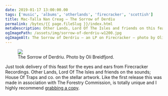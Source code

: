 ```yaml
---
date: 2019-01-17 13:00:00.00
tags: ['music', 'albums', 'otherlands', 'firecracker', 'scottish']
title: Mac-Talla Nan Creag – The Sorrow of Derdiu
permalink: /bytes/{{ page.fileSlug }}/index.html
metaDescription: Other Lands, Lord Of The Isles and friends on this feast for the eyes and ears from Firecracker Recordings.
ogImagePath: /assets/img/sorrow-of-derdriu-w1200.jpg
ogImageAlt: The Sorrow of Derdriu – an LP on Firecracker – photo by Oli Breidfjord
---
```


<figure class="post-main-image">
  <div class="frame">
    <img loading="lazy" src="/assets/img/sorrow-of-derdriu-w1200.jpg">
  </div>
  <figcaption>The Sorrow of Derdriu. Photo by Oli Breidfjord.</figcaption>
</figure>

Just took delivery of this feast for the eyes and ears from Firecracker Recordings. Other Lands, Lord Of The Isles and friends on the sounds; House Of Traps and co. on the stellar artwork. Like the first release this was made in association with The Forestry Commission, is totally unique and I highly recommend [grabbing a copy](https://www.undergroundsolushn.com/music/music-top-picks/mac-talla-nan-creag-the-sorrow-of-derdriu-firecracker).

